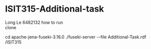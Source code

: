# ISIT315-Additional-task
Long Le 6482132 
how to run  
clone 

cd apache-jena-fuseki-3.16.0
./fuseki-server --file Additional-Task.rdf /ISIT315